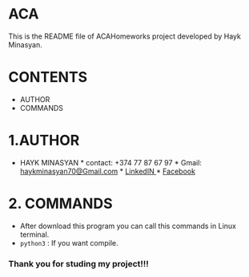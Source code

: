# ACA
This is the README file of ACAHomeworks project developed by Hayk Minasyan.

# CONTENTS

* AUTHOR
* COMMANDS


# 1.AUTHOR

 * HAYK MINASYAN
        * contact: +374 77 87 67 97
        * Gmail:   haykminasyan70@Gmail.com
        * [ LinkedIN ]( http://www.linkedin.com/in/hayk-minasyan-8b228620a)
        * [ Facebook ]( http://www.facebook.com/hayk.minasyan.1042 )

# 2. COMMANDS

* After download this program you can call this commands in Linux terminal.
* `python3` : If you want compile.


### Thank you for studing my project!!!

